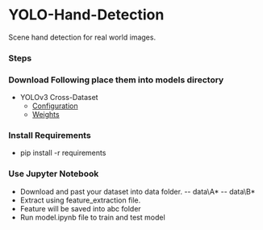 # YOLO-Hand-Detection

Scene hand detection for real world images.

### Steps

### Download Following place them into models directory

- YOLOv3 Cross-Dataset
  - [Configuration](https://github.com/cansik/yolo-hand-detection/releases/download/pretrained/cross-hands.cfg)
  - [Weights](https://github.com/cansik/yolo-hand-detection/releases/download/pretrained/cross-hands.weights)

### Install Requirements

- pip install -r requirements

### Use Jupyter Notebook
- Download and past your dataset into data folder.
-- data\A\*
-- data\B\*
- Extract using feature_extraction file. 
- Feature will be saved into abc folder
- Run model.ipynb file to train and test model